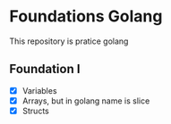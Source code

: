 # Foundations Golang
This repository is pratice golang

## Foundation I
- [X]  Variables
- [X]  Arrays, but in golang name is slice
- [X]  Structs